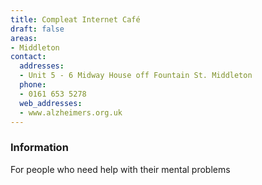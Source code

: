 ```yaml
---
title: Compleat Internet Café
draft: false
areas:
- Middleton
contact:
  addresses:
  - Unit 5 - 6 Midway House off Fountain St. Middleton
  phone:
  - 0161 653 5278
  web_addresses:
  - www.alzheimers.org.uk
---
```


### Information
For people who need help with their mental problems